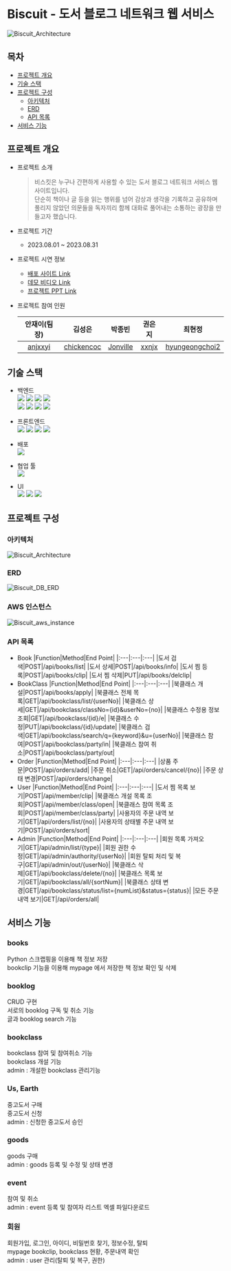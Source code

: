 # Biscuit - 도서 블로그 네트워크 웹 서비스
![Biscuit_Architecture](./docs/images/Biscuit_Thumbnail.png)


## 목차
* [프로젝트 개요](https://github.com/chickencoc/Biscuit_teamProject-Public#프로젝트-개요)
* [기술 스택](https://github.com/chickencoc/Biscuit_teamProject-Public#기술-스택)
* [프로젝트 구성](https://github.com/chickencoc/Biscuit_teamProject-Public#프로젝트-구성)
  * [아키텍처](https://github.com/chickencoc/Biscuit_teamProject-Public#아키텍처)
  * [ERD](https://github.com/chickencoc/Biscuit_teamProject-Public#ERD)
  * [API 목록](https://github.com/chickencoc/Biscuit_teamProject-Public#API-목록)
* [서비스 기능](https://github.com/chickencoc/Biscuit_teamProject-Public#서비스-기능)


## 프로젝트 개요

* 프로젝트 소개

  > 비스킷은 누구나 간편하게 사용할 수 있는 도서 블로그 네트워크 서비스 웹 사이트입니다.<br />
  > 단순히 책이나 글 등을 읽는 행위를 넘어 감상과 생각을 기록하고 공유하며
  > 풀리지 않았던 의문들을 독자끼리 함께 대화로 풀어내는 소통하는 광장을 만들고자 했습니다.

* 프로젝트 기간
  * 2023.08.01 ~ 2023.08.31

* 프로젝트 시연 정보
  * [배포 사이트 Link](http://ec2-3-39-189-163.ap-northeast-2.compute.amazonaws.com/biscuit-project)
  * [데모 비디오 Link](https://youtu.be/MqECvmNpCtI)
  * [프로젝트 PPT Link](https://github.com/anjxxyi/Biscuit_teamProject-Public/blob/develop/process/file/Biscuit_final-project_PPT.pdf)

* 프로젝트 참여 인원
  <div align="center">

    |안재이(팀장)|김성은|박종빈|권은지|최현정|
    |:---:|:---:|:---:|:---:|:---:|
    |[anjxxyi](https://github.com/anjxxyi)|[chickencoc](https://github.com/chickencoc)|[Jonville](https://github.com/Jonville)|[xxnjx](https://github.com/xxnjx)|[hyungeongchoi2](https://github.com/hyungeongchoi2)|
  </div>


## 기술 스택

* 백엔드  
  <img src="https://img.shields.io/badge/Java-ED8B00?style=for-the-badge&logo=openjdk&logoColor=white"/> <img src="https://img.shields.io/badge/spring_boot-6DB33F?style=for-the-badge&logo=spring&logoColor=white"/> <img src="https://img.shields.io/badge/spring_security-6DB33F?style=for-the-badge&logo=springsecurity&logoColor=white"/> <img src="https://img.shields.io/badge/Spring_Data_JPA-6DB33F?style=for-the-badge"/>  
  <img src="https://img.shields.io/badge/mariadb-003545?style=for-the-badge&logo=mariadb&logoColor=white"/> <img src="https://img.shields.io/badge/json_web_tokens-000000?style=for-the-badge&logo=jsonwebtokens&logoColor=white"/> <img src="https://img.shields.io/badge/python-3776AB?style=for-the-badge&logo=python&logoColor=white"/> <img src="https://img.shields.io/badge/gradle-02303A?style=for-the-badge&logo=gradle&logoColor=white"/>
  
* 프론트엔드  
  <img src="https://img.shields.io/badge/React-61DAFB?style=for-the-badge&logo=React&logoColor=black"/> <img src="https://img.shields.io/badge/html5-E34F26?style=for-the-badge&logo=html5&logoColor=white"/> <img src="https://img.shields.io/badge/css3-1572B6?style=for-the-badge&logo=css3&logoColor=white"/> <img src="https://img.shields.io/badge/javascript-F7DF1E?style=for-the-badge&logo=javascript&logoColor=black"/>
  
* 배포  
  <img src="https://img.shields.io/badge/amazon_aws-232F3E?style=for-the-badge&logo=amazonaws&logoColor=white"/>
  
* 협업 툴  
  <img src="https://img.shields.io/badge/github-181717?style=for-the-badge&logo=github&logoColor=white"/>
  
* UI  
  <img src="https://img.shields.io/badge/figma-F24E1E?style=for-the-badge&logo=figma&logoColor=white"/> <img src="https://img.shields.io/badge/adobephotoshop-31A8FF?style=for-the-badge&logo=adobephotoshop&logoColor=white"/> <img src="https://img.shields.io/badge/adobeillustrator-FF9A00?style=for-the-badge&logo=adobeillustrator&logoColor=white"/>


## 프로젝트 구성

### 아키텍처
![Biscuit_Architecture](./docs/images/Biscuit_Architecture.png)

### ERD
![Biscuit_DB_ERD](./docs/images/Biscuit_DB_ERD.png)

### AWS 인스턴스
![Biscuit_aws_instance](./docs/images/Biscuit_aws_instance.png)

### API 목록
* Book
  |Function|Method|End Point|
  |:---|:---|:---|
  |도서 검색|POST|/api/books/list|
  |도서 상세|POST|/api/books/info|
  |도서 찜 등록|POST|/api/books/clip|
  |도서 찜 삭제|PUT|/api/books/delclip|
* BookClass
  |Function|Method|End Point|
  |:---|:---|:---|
  |북클래스 개설|POST|/api/books/apply|
  |북클래스 전체 목록|GET|/api/bookclass/list/{userNo}|
  |북클래스 상세|GET|/api/bookclass/classNo={id}&userNo={no}|
  |북클래스 수정용 정보 조회|GET|/api/bookclass/{id}/e|
  |북클래스 수정|PUT|/api/bookclass/{id}/update|
  |북클래스 검색|GET|/api/bookclass/search/q={keyword}&u={userNo}|
  |북클래스 참여|POST|/api/bookclass/party/in|
  |북클래스 참여 취소|POST|/api/bookclass/party/out|
* Order
  |Function|Method|End Point|
  |:---|:---|:---|
  |상품 주문|POST|/api/orders/add|
  |주문 취소|GET|/api/orders/cancel/{no}|
  |주문 상태 변경|POST|/api/orders/change|
* User
  |Function|Method|End Point|
  |:---|:---|:---|
  |도서 찜 목록 보기|POST|/api/member/clip|
  |북클래스 개설 목록 조회|POST|/api/member/class/open|
  |북클래스 참여 목록 조회|POST|/api/member/class/party|
  |사용자의 주문 내역 보기|GET|/api/orders/list/{no}|
  |사용자의 상태별 주문 내역 보기|POST|/api/orders/sort|
* Admin
  |Function|Method|End Point|
  |:---|:---|:---|
  |회원 목록 가져오기|GET|/api/admin/list/{type}|
  |회원 권한 수정|GET|/api/admin/authority/{userNo}|
  |회원 탈퇴 처리 및 복구|GET|/api/admin/out/{userNo}|
  |북클래스 삭제|GET|/api/bookclass/delete/{no}|
  |북클래스 목록 보기|GET|/api/bookclass/all/{sortNum}|
  |북클래스 상태 변경|GET|/api/bookclass/status/list={numList}&status={status}|
  |모든 주문 내역 보기|GET|/api/orders/all|


## 서비스 기능

### books
   Python 스크랩핑을 이용해 책 정보 저장   
   bookclip 기능을 이용해 mypage 에서 저장한 책 정보 확인 및 삭제
### booklog
   CRUD 구현   
   서로의 booklog 구독 및 취소 기능    
   글과 booklog search 기능 
### bookclass
   bookclass 참여 및 참여취소 기능   
   bookclass 개설 기능   
   admin : 개설한 bookclass 관리기능 
### Us, Earth
   중고도서 구매   
   중고도서 신청   
   admin : 신청한 중고도서 승인 
### goods
   goods 구매   
   admin : goods 등록 및 수정 및 상태 변경 
### event
   참여 및 취소   
   admin : event 등록 및 참여자 리스트 엑셀 파일다운로드 
### 회원
   회원가입, 로그인, 아이디, 비밀번호 찾기, 정보수정, 탈퇴   
   mypage bookclip, bookclass 현황, 주문내역 확인   
   admin : user 관리(탈퇴 및 복구, 권한)  
